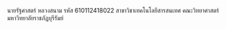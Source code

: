 นายรัฐศาสตร์ หลวงสนาม
รหัส 610112418022
สาขาวิชาเทคโนโลยีสารสนเทศ
คณะวิทยาศาสตร์
มหาวิทยาลัยราชภัฏบุรีรัมย์